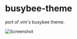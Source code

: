 busybee-theme
=============

port of vim's busybee theme.

![Screenshot](https://github.com/mswift42/busybee-theme/raw/master/Screenshot.png)

